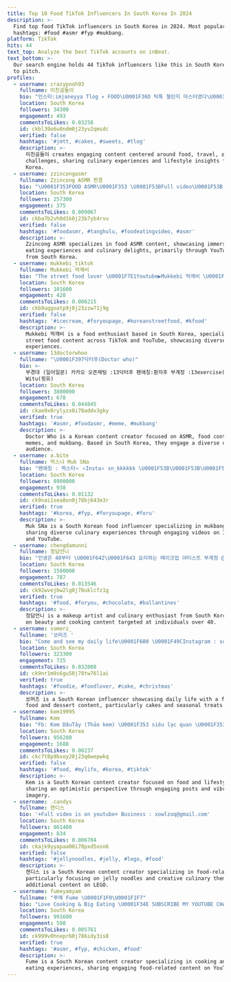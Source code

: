 ```yaml
---
title: Top 10 Food TikTok Influencers In South Korea In 2024
description: >-
  Find top food TikTok influencers in South Korea in 2024. Most popular
  hashtags: #food #asmr #fyp #mukbang.
platform: TikTok
hits: 44
text_top: Analyze the best TikTok accounts on inBeat.
text_bottom: >-
  Our search engine holds 44 TikTok influencers like this in South Korea for you
  to pitch.
profiles:
  - username: crazypooh93
    fullname: 미친곰돌이
    bio: "인스타:imjaneyya Tlog ✈️ FOOD\U0001F36D 틱톡 챌린지 마스터였다\U0001F60E퇴사"
    location: South Korea
    followers: 34300
    engagement: 493
    commentsToLikes: 0.03258
    id: ckbl39o6u0ndm0j23yv2qmsdc
    verified: false
    hashtags: '#jmtt, #cakes, #sweets, #tlog'
    description: >-
      미친곰돌이 creates engaging content centered around food, travel, and TikTok
      challenges, sharing culinary experiences and lifestyle insights from South
      Korea.
  - username: zzincongasmr
    fullname: Zzincong ASMR 찐콩
    bio: "\U0001F353FOOD ASMR\U0001F353 \U0001F53BFull video\U0001F53B YOUTUBE▶️http://www.youtube.com/c/ZzincongASMR"
    location: South Korea
    followers: 257300
    engagement: 375
    commentsToLikes: 0.009067
    id: ckba7b2vh0d1k0j23b7yb4rvu
    verified: false
    hashtags: '#foodasmr, #tanghulu, #foodeatingvideo, #asmr'
    description: >-
      Zzincong ASMR specializes in food ASMR content, showcasing immersive
      eating experiences and culinary delights, primarily through YouTube videos
      from South Korea.
  - username: mukkebi_tiktok
    fullname: Mukkebi 먹깨비
    bio: "The street food lover \U0001F7E1Youtube▶️Mukkebi 먹깨비 \U0001F7E1Instagram▶️mukkebi_insta"
    location: South Korea
    followers: 101600
    engagement: 420
    commentsToLikes: 0.006215
    id: ckb9uqgoatp9j0j23zzw71j9g
    verified: false
    hashtags: '#icecream, #foryoupage, #koreanstreetfood, #kfood'
    description: >-
      Mukkebi 먹깨비 is a food enthusiast based in South Korea, specializing in
      street food content across TikTok and YouTube, showcasing diverse culinary
      experiences.
  - username: 13doctorwhoo
    fullname: "\U0001F397닥터후(Doctor who)"
    bio: >-
      부경대 (일어일문) 카카오 오픈채팅 :13닥터후 팬애칭:환자후 부계정 :13exercise(운동후) MCN(소속사) :
      Witu(윗유)
    location: South Korea
    followers: 3800000
    engagement: 678
    commentsToLikes: 0.044845
    id: ckae0x0rylyzx0i78addv3gky
    verified: true
    hashtags: '#asmr, #foodasmr, #meme, #mukbang'
    description: >-
      Doctor Who is a Korean content creator focused on ASMR, food content,
      memes, and mukbang. Based in South Korea, they engage a diverse online
      audience.
  - username: a.bite
    fullname: 먹스나 Muk SNa
    bio: "팬애칭 : 먹스타⭐️ ⭐️Insta⭐️ sn_kkkkkk \U0001F53B\U0001F53B\U0001F53BYouTube\U0001F53B\U0001F53B\U0001F53B"
    location: South Korea
    followers: 8900000
    engagement: 938
    commentsToLikes: 0.01132
    id: ck9nai1sea8on0j78bj643e3r
    verified: true
    hashtags: '#korea, #fyp, #foryoupage, #foru'
    description: >-
      Muk SNa is a South Korean food influencer specializing in mukbang content,
      sharing diverse culinary experiences through engaging videos on Instagram
      and YouTube.
  - username: chengdamunni
    fullname: 청담언니
    bio: "인생은 40부터 \U0001F642\U0001F643 요리하는 메이크업 아티스트 부계정 @화장하는청담언니 \U0001F4E9 marketing1@treasurehunter.co.kr"
    location: South Korea
    followers: 1500000
    engagement: 787
    commentsToLikes: 0.013546
    id: ck92wvejbw2lg0j78uklcfz1g
    verified: true
    hashtags: '#food, #foryou, #chocolate, #ballantines'
    description: >-
      청담언니 is a makeup artist and culinary enthusiast from South Korea, focusing
      on beauty and cooking content targeted at individuals over 40.
  - username: somerz_
    fullname: '쏘머즈 '
    bio: "Come and see my daily life\U0001F600 \U0001F49CInstagram : somerz_ ♥️My Youtube Link\U0001F447\U0001F3FB"
    location: South Korea
    followers: 323300
    engagement: 725
    commentsToLikes: 0.032008
    id: ck9nr1m9s6gu50j78tw76l1ai
    verified: true
    hashtags: '#foodie, #foodlover, #cake, #christmas'
    description: >-
      쏘머즈 is a South Korean influencer showcasing daily life with a focus on
      food and dessert content, particularly cakes and seasonal treats.
  - username: kem19995
    fullname: Kem
    bio: "Fb: Kem DâuTây (Thảo kem) \U0001F353 siêu lạc quan \U0001F353 Instagram ID: kemdautay19995"
    location: South Korea
    followers: 956200
    engagement: 1688
    commentsToLikes: 0.00237
    id: ckc7t8p9bxoy20j23q6wepwkq
    verified: false
    hashtags: '#food, #mylife, #korea, #tiktok'
    description: >-
      Kem is a South Korean content creator focused on food and lifestyle,
      sharing an optimistic perspective through engaging posts and vibrant
      imagery.
  - username: .candys
    fullname: 캔디스
    bio: '⚘Full video is on youtube⚘ Business : xowlzoq@gmail.com'
    location: South Korea
    followers: 861400
    engagement: 834
    commentsToLikes: 0.006704
    id: ckajk9yyapaa00i78pxd5osn6
    verified: false
    hashtags: '#jellynoodles, #jelly, #lego, #food'
    description: >-
      캔디스 is a South Korean content creator specializing in food-related videos,
      particularly focusing on jelly noodles and creative culinary themes, with
      additional content on LEGO.
  - username: fumeyamyam
    fullname: "푸메 Fume \U0001F1F0\U0001F1F7"
    bio: "Love Cooking & Big Eating \U0001F34E SUBSCRIBE MY YOUTUBE CHANNEL! \U0001F447유튜브로 놀러오세요 \U0001F493"
    location: South Korea
    followers: 991600
    engagement: 598
    commentsToLikes: 0.005761
    id: ck999v0hnepr60j786idy3is8
    verified: true
    hashtags: '#asmr, #fyp, #chicken, #food'
    description: >-
      Fume is a South Korean content creator specializing in cooking and big
      eating experiences, sharing engaging food-related content on YouTube.
---
```


